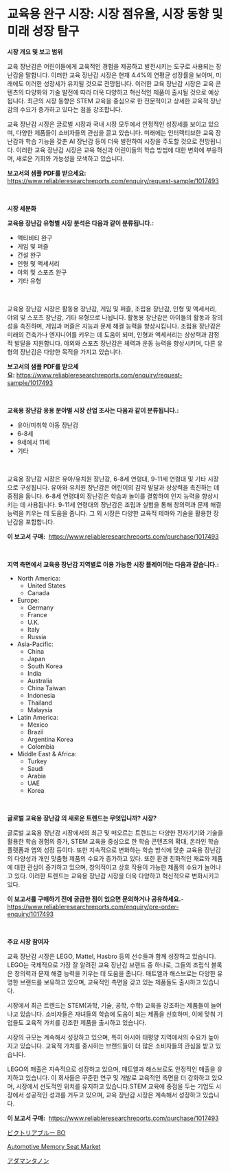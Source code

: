<p><h1>교육용 완구 시장: 시장 점유율, 시장 동향 및 미래 성장 탐구</h1></p><p><strong>시장 개요 및 보고 범위</strong></p>
<p><p>교육 장난감은 어린이들에게 교육적인 경험을 제공하고 발전시키는 도구로 사용되는 장난감을 말합니다. 이러한 교육 장난감 시장은 현재 4.4%의 연평균 성장률을 보이며, 미래에도 이러한 성장세가 유지될 것으로 전망됩니다. 이러한 교육 장난감 시장은 교육 콘텐츠의 다양화와 기술 발전에 따라 더욱 다양하고 혁신적인 제품이 출시될 것으로 예상됩니다. 최근의 시장 동향은 STEM 교육을 중심으로 한 전문적이고 상세한 교육적 장난감의 수요가 증가하고 있다는 점을 강조합니다.</p><p>교육 장난감 시장은 글로벌 시장과 국내 시장 모두에서 안정적인 성장세를 보이고 있으며, 다양한 제품들이 소비자들의 관심을 끌고 있습니다. 미래에는 인터랙티브한 교육 장난감과 학습 기능을 갖춘 AI 장난감 등이 더욱 발전하여 시장을 주도할 것으로 전망됩니다. 이러한 교육 장난감 시장은 교육 혁신과 어린이들의 학습 방법에 대한 변화에 부응하며, 새로운 기회와 가능성을 모색하고 있습니다.</p></p>
<p><strong>보고서의 샘플 PDF를 받으세요:</strong> <a href="https://www.reliableresearchreports.com/enquiry/request-sample/1017493">https://www.reliableresearchreports.com/enquiry/request-sample/1017493</a></p>
<p>&nbsp;</p>
<p><strong>시장 세분화</strong></p>
<p><strong>교육용 장난감 유형별 시장 분석은 다음과 같이 분류됩니다.:</strong></p>
<p><ul><li>액티비티 완구</li><li>게임 및 퍼즐</li><li>건설 완구</li><li>인형 및 액세서리</li><li>야외 및 스포츠 완구</li><li>기타 유형</li></ul></p>
<p>&nbsp;</p>
<p><p>교육용 장난감 시장은 활동용 장난감, 게임 및 퍼즐, 조립용 장난감, 인형 및 액세서리, 야외 및 스포츠 장난감, 기타 유형으로 나뉩니다. 활동용 장난감은 아이들의 활동과 창의성을 촉진하며, 게임과 퍼즐은 지능과 문제 해결 능력을 향상시킵니다. 조립용 장난감은 미래의 건축가나 엔지니어를 키우는 데 도움이 되며, 인형과 액세서리는 상상력과 감정적 발달을 지원합니다. 야외와 스포츠 장난감은 체력과 운동 능력을 향상시키며, 다른 유형의 장난감은 다양한 목적을 가지고 있습니다.</p></p>
<p><strong>보고서의 샘플 PDF를 받으세요:</strong>&nbsp;<a href="https://www.reliableresearchreports.com/enquiry/request-sample/1017493">https://www.reliableresearchreports.com/enquiry/request-sample/1017493</a></p>
<p>&nbsp;</p>
<p><strong> 교육용 장난감 응용 분야별 시장 산업 조사는 다음과 같이 분류됩니다.:</strong></p>
<p><ul><li>유아/미취학 아동 장난감</li><li>6-8세</li><li>9세에서 11세</li><li>기타</li></ul></p>
<p>&nbsp;</p>
<p><p>교육용 장난감 시장은 유아/유치원 장난감, 6-8세 연령대, 9-11세 연령대 및 기타 시장으로 구성됩니다. 유아와 유치원 장난감은 어린이의 감각 발달과 상상력을 촉진하는 데 중점을 둡니다. 6-8세 연령대의 장난감은 학습과 놀이를 결합하여 인지 능력을 향상시키는 데 사용됩니다. 9-11세 연령대의 장난감은 조립과 실험을 통해 창의력과 문제 해결 능력을 키우는 데 도움을 줍니다. 그 외 시장은 다양한 교육적 테마와 기술을 활용한 장난감을 포함합니다.</p></p>
<p><strong>이 보고서 구매:</strong>&nbsp; <a href="https://www.reliableresearchreports.com/purchase/1017493">https://www.reliableresearchreports.com/purchase/1017493</a></p>
<p>&nbsp;</p>
<p><strong>지역 측면에서 교육용 장난감 지역별로 이용 가능한 시장 플레이어는 다음과 같습니다.:</strong></p>
<p><ul>
    <li>
        North America:
        <ul>
            <li>United States</li>
            <li>Canada</li>
        </ul>
    </li>
    <li>
        Europe:
        <ul>
            <li>Germany</li>
            <li>France</li>
            <li>U.K.</li>
            <li>Italy</li>
            <li>Russia</li>
        </ul>
    </li>
    <li>
        Asia-Pacific:
        <ul>
            <li>China</li>
            <li>Japan</li>
            <li>South Korea</li>
            <li>India</li>
            <li>Australia</li>
            <li>China Taiwan</li>
            <li>Indonesia</li>
            <li>Thailand</li>
            <li>Malaysia</li>
        </ul>
    </li>
    <li>
        Latin America:
        <ul>
            <li>Mexico</li>
            <li>Brazil</li>
            <li>Argentina Korea</li>
            <li>Colombia</li>
        </ul>
    </li>
    <li>
        Middle East & Africa:
        <ul>
            <li>Turkey</li>
            <li>Saudi</li>
            <li>Arabia</li>
            <li>UAE</li>
            <li>Korea</li>
        </ul>
    </li>
    </ul></p>
<p>&nbsp;</p>
<p><strong>글로벌 교육용 장난감 의 새로운 트렌드는 무엇입니까? 시장?</strong></p>
<p><p>글로벌 교육용 장난감 시장에서의 최근 및 떠오르는 트렌드는 다양한 전자기기와 기술을 활용한 학습 경험의 증가, STEM 교육을 중심으로 한 학습 콘텐츠의 확대, 온라인 학습 플랫폼과 앱의 성장 등이다. 또한 지속적으로 변화하는 학습 방식에 맞춘 교육용 장난감의 다양성과 개인 맞춤형 제품의 수요가 증가하고 있다. 또한 환경 친화적인 재료와 제품에 대한 관심이 증가하고 있으며, 창의적이고 상호 작용이 가능한 제품의 수요가 늘어나고 있다. 이러한 트렌드는 교육용 장난감 시장을 더욱 다양하고 혁신적으로 변화시키고 있다.</p></p>
<p><strong>이 보고서를 구매하기 전에 궁금한 점이 있으면 문의하거나 공유하세요.</strong>- <a href="https://www.reliableresearchreports.com/enquiry/pre-order-enquiry/1017493">https://www.reliableresearchreports.com/enquiry/pre-order-enquiry/1017493</a></p>
<p>&nbsp;</p>
<p><strong>주요 시장 참여자</strong></p>
<p><p>교육 장난감 시장은 LEGO, Mattel, Hasbro 등의 선수들과 함께 성장하고 있습니다. LEGO는 국제적으로 가장 잘 알려진 교육 장난감 브랜드 중 하나로, 그들의 조립식 블록은 창의력과 문제 해결 능력을 키우는 데 도움을 줍니다. 매트엘과 해스브로는 다양한 유명한 브랜드를 보유하고 있으며, 교육적인 측면을 갖고 있는 제품들도 출시하고 있습니다.</p><p>시장에서 최근 트렌드는 STEM(과학, 기술, 공학, 수학) 교육을 강조하는 제품들이 늘어나고 있습니다. 소비자들은 자녀들의 학습에 도움이 되는 제품을 선호하며, 이에 맞춰 기업들도 교육적 가치를 강조한 제품을 출시하고 있습니다.</p><p>시장의 규모는 계속해서 성장하고 있으며, 특히 아시아 태평양 지역에서의 수요가 높아지고 있습니다. 교육적 가치를 중시하는 브랜드들이 더 많은 소비자들의 관심을 받고 있습니다.</p><p>LEGO의 매출은 지속적으로 성장하고 있으며, 매트엘과 해스브로도 안정적인 매출을 유지하고 있습니다. 이 회사들은 꾸준한 연구 및 개발로 교육적인 측면을 더 강화하고 있으며, 시장에서 선도적인 위치를 유지하고 있습니다.STEM 교육에 중점을 두는 기업도 시장에서 성공적인 성과를 거두고 있으며, 교육 장난감 시장은 계속해서 성장하고 있습니다.</p></p>
<p><strong>이 보고서 구매:</strong>&nbsp;&nbsp;<a href="https://www.reliableresearchreports.com/purchase/1017493">https://www.reliableresearchreports.com/purchase/1017493</a></p>
<p><p><a href="https://medium.com/@sandeepayare180/%E3%83%93%E3%82%AF%E3%83%88%E3%83%AA%E3%82%A2%E3%83%96%E3%83%AB%E3%83%BCbo%E5%B8%82%E5%A0%B4%E5%88%86%E6%9E%90%E3%81%A8sze%E4%BA%88%E6%B8%AC%E3%81%AF-2024%E5%B9%B4%E3%81%8B%E3%82%892031%E5%B9%B4%E3%81%BE%E3%81%A7%E3%81%AE%E6%9C%9F%E9%96%93%E3%82%92%E5%AF%BE%E8%B1%A1%E3%81%A8%E3%81%97%E3%81%A6%E3%81%84%E3%81%BE%E3%81%99-ee68692fa175">ビクトリアブルー BO</a></p><p><a href="https://github.com/Glendatilghmankmgz0rbhwpy/Market-Research-Report-List-1/blob/main/automotive-memory-seat-market.md">Automotive Memory Seat Market</a></p><p><a href="https://medium.com/@sandeepayare180/%E3%82%A2%E3%83%80%E3%83%9E%E3%83%B3%E3%82%BF%E3%83%8E%E3%83%B3%E5%B8%82%E5%A0%B4%E3%81%AE%E3%82%A4%E3%83%B3%E3%82%B5%E3%82%A4%E3%83%88-%E5%B8%82%E5%A0%B4%E5%8B%95%E5%90%91-%E6%88%90%E9%95%B7-2024%E5%B9%B4%E3%81%8B%E3%82%892031%E5%B9%B4%E3%81%BE%E3%81%A7%E3%81%AE%E4%BA%88%E6%B8%AC-747aa7473f47">アダマンタノン</a></p></p>
